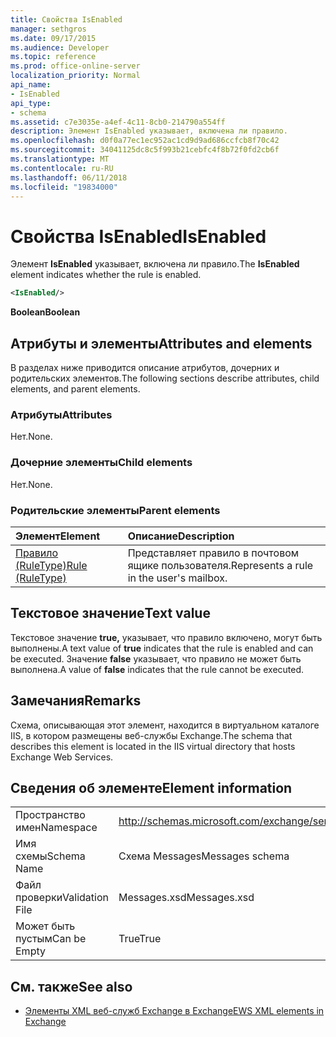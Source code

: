 ```yaml
---
title: Свойства IsEnabled
manager: sethgros
ms.date: 09/17/2015
ms.audience: Developer
ms.topic: reference
ms.prod: office-online-server
localization_priority: Normal
api_name:
- IsEnabled
api_type:
- schema
ms.assetid: c7e3035e-a4ef-4c11-8cb0-214790a554ff
description: Элемент IsEnabled указывает, включена ли правило.
ms.openlocfilehash: d0f0a77ec1ec952ac1cd9d9ad686ccfcb8f70c42
ms.sourcegitcommit: 34041125dc8c5f993b21cebfc4f8b72f0fd2cb6f
ms.translationtype: MT
ms.contentlocale: ru-RU
ms.lasthandoff: 06/11/2018
ms.locfileid: "19834000"
---
```

# <a name="isenabled"></a><span data-ttu-id="9dc65-103">Свойства IsEnabled</span><span class="sxs-lookup"><span data-stu-id="9dc65-103">IsEnabled</span></span>

<span data-ttu-id="9dc65-104">Элемент **IsEnabled** указывает, включена ли правило.</span><span class="sxs-lookup"><span data-stu-id="9dc65-104">The **IsEnabled** element indicates whether the rule is enabled.</span></span> 
  
```XML
<IsEnabled/>
```

 <span data-ttu-id="9dc65-105">**Boolean**</span><span class="sxs-lookup"><span data-stu-id="9dc65-105">**Boolean**</span></span>
## <a name="attributes-and-elements"></a><span data-ttu-id="9dc65-106">Атрибуты и элементы</span><span class="sxs-lookup"><span data-stu-id="9dc65-106">Attributes and elements</span></span>

<span data-ttu-id="9dc65-107">В разделах ниже приводится описание атрибутов, дочерних и родительских элементов.</span><span class="sxs-lookup"><span data-stu-id="9dc65-107">The following sections describe attributes, child elements, and parent elements.</span></span>
  
### <a name="attributes"></a><span data-ttu-id="9dc65-108">Атрибуты</span><span class="sxs-lookup"><span data-stu-id="9dc65-108">Attributes</span></span>

<span data-ttu-id="9dc65-109">Нет.</span><span class="sxs-lookup"><span data-stu-id="9dc65-109">None.</span></span>
  
### <a name="child-elements"></a><span data-ttu-id="9dc65-110">Дочерние элементы</span><span class="sxs-lookup"><span data-stu-id="9dc65-110">Child elements</span></span>

<span data-ttu-id="9dc65-111">Нет.</span><span class="sxs-lookup"><span data-stu-id="9dc65-111">None.</span></span>
  
### <a name="parent-elements"></a><span data-ttu-id="9dc65-112">Родительские элементы</span><span class="sxs-lookup"><span data-stu-id="9dc65-112">Parent elements</span></span>

|<span data-ttu-id="9dc65-113">**Элемент**</span><span class="sxs-lookup"><span data-stu-id="9dc65-113">**Element**</span></span>|<span data-ttu-id="9dc65-114">**Описание**</span><span class="sxs-lookup"><span data-stu-id="9dc65-114">**Description**</span></span>|
|:-----|:-----|
|[<span data-ttu-id="9dc65-115">Правило (RuleType)</span><span class="sxs-lookup"><span data-stu-id="9dc65-115">Rule (RuleType)</span></span>](rule-ruletype.md) <br/> |<span data-ttu-id="9dc65-116">Представляет правило в почтовом ящике пользователя.</span><span class="sxs-lookup"><span data-stu-id="9dc65-116">Represents a rule in the user's mailbox.</span></span>  <br/> |
   
## <a name="text-value"></a><span data-ttu-id="9dc65-117">Текстовое значение</span><span class="sxs-lookup"><span data-stu-id="9dc65-117">Text value</span></span>

<span data-ttu-id="9dc65-118">Текстовое значение **true,** указывает, что правило включено, могут быть выполнены.</span><span class="sxs-lookup"><span data-stu-id="9dc65-118">A text value of **true** indicates that the rule is enabled and can be executed.</span></span> <span data-ttu-id="9dc65-119">Значение **false** указывает, что правило не может быть выполнена.</span><span class="sxs-lookup"><span data-stu-id="9dc65-119">A value of **false** indicates that the rule cannot be executed.</span></span> 
  
## <a name="remarks"></a><span data-ttu-id="9dc65-120">Замечания</span><span class="sxs-lookup"><span data-stu-id="9dc65-120">Remarks</span></span>

<span data-ttu-id="9dc65-121">Схема, описывающая этот элемент, находится в виртуальном каталоге IIS, в котором размещены веб-службы Exchange.</span><span class="sxs-lookup"><span data-stu-id="9dc65-121">The schema that describes this element is located in the IIS virtual directory that hosts Exchange Web Services.</span></span>
  
## <a name="element-information"></a><span data-ttu-id="9dc65-122">Сведения об элементе</span><span class="sxs-lookup"><span data-stu-id="9dc65-122">Element information</span></span>

|||
|:-----|:-----|
|<span data-ttu-id="9dc65-123">Пространство имен</span><span class="sxs-lookup"><span data-stu-id="9dc65-123">Namespace</span></span>  <br/> |http://schemas.microsoft.com/exchange/services/2006/messages  <br/> |
|<span data-ttu-id="9dc65-124">Имя схемы</span><span class="sxs-lookup"><span data-stu-id="9dc65-124">Schema Name</span></span>  <br/> |<span data-ttu-id="9dc65-125">Схема Messages</span><span class="sxs-lookup"><span data-stu-id="9dc65-125">Messages schema</span></span>  <br/> |
|<span data-ttu-id="9dc65-126">Файл проверки</span><span class="sxs-lookup"><span data-stu-id="9dc65-126">Validation File</span></span>  <br/> |<span data-ttu-id="9dc65-127">Messages.xsd</span><span class="sxs-lookup"><span data-stu-id="9dc65-127">Messages.xsd</span></span>  <br/> |
|<span data-ttu-id="9dc65-128">Может быть пустым</span><span class="sxs-lookup"><span data-stu-id="9dc65-128">Can be Empty</span></span>  <br/> |<span data-ttu-id="9dc65-129">True</span><span class="sxs-lookup"><span data-stu-id="9dc65-129">True</span></span>  <br/> |
   
## <a name="see-also"></a><span data-ttu-id="9dc65-130">См. также</span><span class="sxs-lookup"><span data-stu-id="9dc65-130">See also</span></span>



- [<span data-ttu-id="9dc65-131">Элементы XML веб-служб Exchange в Exchange</span><span class="sxs-lookup"><span data-stu-id="9dc65-131">EWS XML elements in Exchange</span></span>](ews-xml-elements-in-exchange.md)

